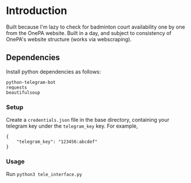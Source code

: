 # Introduction
Built because I'm lazy to check for badminton court availability one by one from the OnePA website. Built in a day, and subject to consistency of OnePA's website structure (works via webscraping).

## Dependencies
Install python dependencies as follows:
```
python-telegram-bot
requests
beautifulsoup
```

### Setup
Create a `credentials.json` file in the base directory, containing your telegram key under the `telegram_key` key. For example,
```
{
    "telegram_key": "123456:abcdef"
}
```

### Usage
Run ```python3 tele_interface.py```
